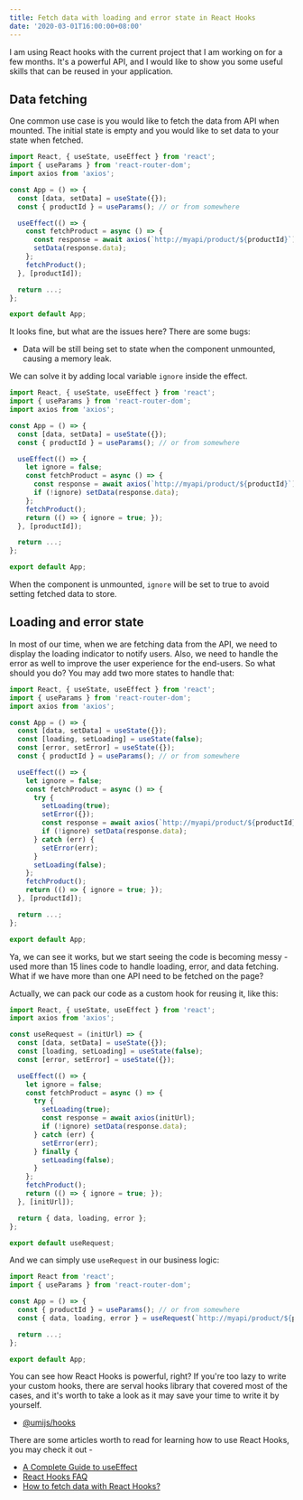 ```yaml
---
title: Fetch data with loading and error state in React Hooks
date: '2020-03-01T16:00:00+08:00'
---
```


I am using React hooks with the current project that I am working on for a few months. It's a powerful API, and I would like to show you some useful skills that can be reused in your application.

## Data fetching

One common use case is you would like to fetch the data from API when mounted. The initial state is empty and you would like to set data to your state when fetched.

```jsx
import React, { useState, useEffect } from 'react';
import { useParams } from 'react-router-dom';
import axios from 'axios';

const App = () => {
  const [data, setData] = useState({});
  const { productId } = useParams(); // or from somewhere

  useEffect(() => {
    const fetchProduct = async () => {
      const response = await axios(`http://myapi/product/${productId}`);
      setData(response.data);
    };
    fetchProduct();
  }, [productId]);

  return ...;
};

export default App;
```

It looks fine, but what are the issues here? There are some bugs:

* Data will be still being set to state when the component unmounted, causing a memory leak.

We can solve it by adding local variable `ignore` inside the effect.

```jsx
import React, { useState, useEffect } from 'react';
import { useParams } from 'react-router-dom';
import axios from 'axios';

const App = () => {
  const [data, setData] = useState({});
  const { productId } = useParams(); // or from somewhere

  useEffect(() => {
    let ignore = false;
    const fetchProduct = async () => {
      const response = await axios(`http://myapi/product/${productId}`);
      if (!ignore) setData(response.data);
    };
    fetchProduct();
    return (() => { ignore = true; });
  }, [productId]);

  return ...;
};

export default App;
```

When the component is unmounted, `ignore` will be set to true to avoid setting fetched data to store.

## Loading and error state

In most of our time, when we are fetching data from the API, we need to display the loading indicator to notify users. Also, we need to handle the error as well to improve the user experience for the end-users. So what should you do? You may add two more states to handle that:

```jsx
import React, { useState, useEffect } from 'react';
import { useParams } from 'react-router-dom';
import axios from 'axios';

const App = () => {
  const [data, setData] = useState({});
  const [loading, setLoading] = useState(false);
  const [error, setError] = useState({});
  const { productId } = useParams(); // or from somewhere

  useEffect(() => {
    let ignore = false;
    const fetchProduct = async () => {
      try {
        setLoading(true);
        setError({});
        const response = await axios(`http://myapi/product/${productId}`);
        if (!ignore) setData(response.data);
      } catch (err) {
        setError(err);
      }
      setLoading(false);
    };
    fetchProduct();
    return (() => { ignore = true; });
  }, [productId]);

  return ...;
};

export default App;
```

Ya, we can see it works, but we start seeing the code is becoming messy - used more than 15 lines code to handle loading, error, and data fetching. What if we have more than one API need to be fetched on the page?

Actually, we can pack our code as a custom hook for reusing it, like this: 

```jsx
import React, { useState, useEffect } from 'react';
import axios from 'axios';

const useRequest = (initUrl) => {
  const [data, setData] = useState({});
  const [loading, setLoading] = useState(false);
  const [error, setError] = useState({});

  useEffect(() => {
    let ignore = false;
    const fetchProduct = async () => {
      try {
        setLoading(true);
        const response = await axios(initUrl);
        if (!ignore) setData(response.data);
      } catch (err) {
        setError(err);
      } finally {
        setLoading(false);
      }
    };
    fetchProduct();
    return (() => { ignore = true; });
  }, [initUrl]);

  return { data, loading, error };
};

export default useRequest;
```

And we can simply use `useRequest` in our business logic:

```jsx
import React from 'react';
import { useParams } from 'react-router-dom';

const App = () => {
  const { productId } = useParams(); // or from somewhere
  const { data, loading, error } = useRequest(`http://myapi/product/${productId}`);

  return ...;
};

export default App;
```

You can see how React Hooks is powerful, right? If you're too lazy to write your custom hooks, there are serval hooks library that covered most of the cases, and it's worth to take a look as it may save your time to write it by yourself.

* [@umijs/hooks](https://hooks.umijs.org)

There are some articles worth to read for learning how to use React Hooks, you may check it out - 

* [A Complete Guide to useEffect](https://overreacted.io/a-complete-guide-to-useeffect/)
* [React Hooks FAQ](https://reactjs.org/docs/hooks-faq.html)
* [How to fetch data with React Hooks?](https://www.robinwieruch.de/react-hooks-fetch-data)
